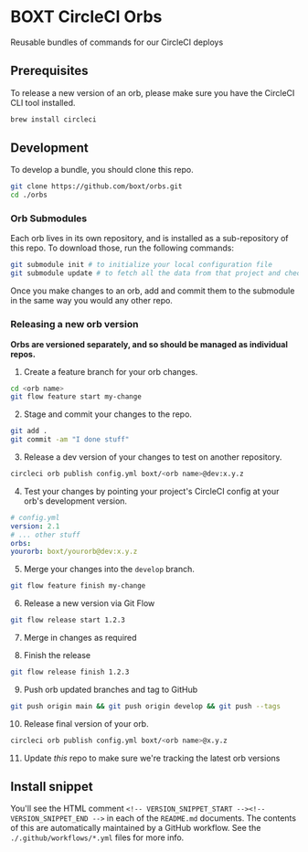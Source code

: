 # BOXT CircleCI Orbs

Reusable bundles of commands for our CircleCI deploys

## Prerequisites

To release a new version of an orb, please make sure you have the CircleCI CLI tool installed.

```sh
brew install circleci
```

## Development

To develop a bundle, you should clone this repo.

```sh
git clone https://github.com/boxt/orbs.git
cd ./orbs
```

### Orb Submodules

Each orb lives in its own repository, and is installed as a sub-repository of this repo. To download those, run the following commands:

```sh
git submodule init # to initialize your local configuration file
git submodule update # to fetch all the data from that project and check out the appropriate commit
```

Once you make changes to an orb, add and commit them to the submodule in the same way you would any other repo.

### Releasing a new orb version

**Orbs are versioned separately, and so should be managed as individual repos.**

1) Create a feature branch for your orb changes.

```sh
cd <orb name>
git flow feature start my-change
```

2) Stage and commit your changes to the repo.

```sh
git add .
git commit -am "I done stuff"
```

3) Release a dev version of your changes to test on another repository.

```sh
circleci orb publish config.yml boxt/<orb name>@dev:x.y.z
```

4) Test your changes by pointing your project's CircleCI config at your orb's development version.

``` yml
# config.yml
version: 2.1
# ... other stuff
orbs:
yourorb: boxt/yourorb@dev:x.y.z
```

5) Merge your changes into the `develop` branch.

```sh
git flow feature finish my-change
```

6) Release a new version via Git Flow

```sh
git flow release start 1.2.3
```

7) Merge in changes as required

8) Finish the release

```sh
git flow release finish 1.2.3
```

9) Push orb updated branches and tag to GitHub

```sh
git push origin main && git push origin develop && git push --tags
```

10) Release final version of your orb.

```sh
circleci orb publish config.yml boxt/<orb name>@x.y.z
```

11) Update _this_ repo to make sure we're tracking the latest orb versions

## Install snippet

You'll see the HTML comment  `<!-- VERSION_SNIPPET_START --><!-- VERSION_SNIPPET_END -->` in each of the `README.md` documents. The contents of this are automatically maintained by a GitHub workflow. See the `./.github/workflows/*.yml` files for more info.
